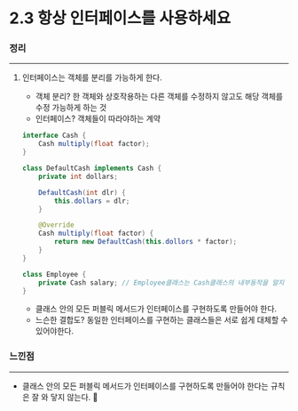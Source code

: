 # 2.3 항상 인터페이스를 사용하세요

### 정리

---

1. 인터페이스는 객체를 분리를 가능하게 한다.
    - 객체 분리? 한 객체와 상호작용하는 다른 객체를 수정하지 않고도 해당 객체를 수정 가능하게 하는 것
    - 인터페이스? 객체들이 따라야하는 계약
    
    ```java
    interface Cash {
    	Cash multiply(float factor);
    }
    
    class DefaultCash implements Cash {
    	private int dollars;
    
    	DefaultCash(int dlr) {
    		this.dollars = dlr;
    	}
    
    	@Override
    	Cash multiply(float factor) {
    		return new DefaultCash(this.dollors * factor);
    	}
    }
    
    class Employee {
    	private Cash salary; // Employee클래스는 Cash클래스의 내부동작을 알지 못한다.
    } 
    ```
    
    - 클래스 안의 모든 퍼블릭 메서드가 인터페이스를 구현하도록 만들어야 한다.
    - 느슨한 결합도? 동일한 인터페이스를 구현하는 클래스들은 서로 쉽게 대체할 수 있어야한다.
    

### 느낀점

---
- 클래스 안의 모든 퍼블릭 메서드가 인터페이스를 구현하도록 만들어야 한다는 규칙은 잘 와 닿지 않는다. 🤔
